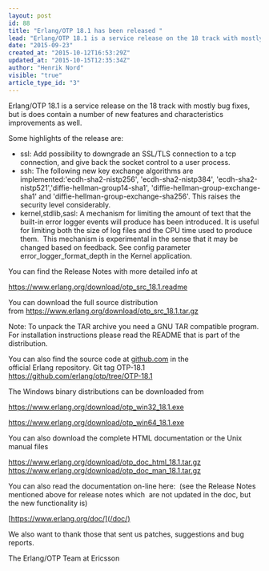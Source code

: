 ```yaml
---
layout: post
id: 88
title: "Erlang/OTP 18.1 has been released "
lead: "Erlang/OTP 18.1 is a service release on the 18 track with mostly bug fixes, but is does contain a number of new features and characteristics improvements as well."
date: "2015-09-23"
created_at: "2015-10-12T16:53:29Z"
updated_at: "2015-10-15T12:35:34Z"
author: "Henrik Nord"
visible: "true"
article_type_id: "3"
---
```


Erlang/OTP 18.1 is a service release on the 18 track with mostly bug fixes, but is does contain a number of new features and characteristics improvements as well.

 Some highlights of the release are:
* ssl: Add possibility to downgrade an SSL/TLS connection to a tcp connection, and give back the socket control to a user process.
* ssh: The following new key exchange algorithms are implemented:'ecdh-sha2-nistp256', 'ecdh-sha2-nistp384', 'ecdh-sha2-nistp521','diffie-hellman-group14-sha1', 'diffie-hellman-group-exchange-sha1' and 'diffie-hellman-group-exchange-sha256'. This raises the security level considerably.
* kernel,stdlib,sasl: A mechanism for limiting the amount of text that the built-in error logger events will produce has been introduced. It is useful for limiting both the size of log files and the CPU time used to produce them. 
 This mechanism is experimental in the sense that it may be changed based on feedback. See config parameter error_logger_format_depth in the Kernel application.

You can find the Release Notes with more detailed info at

<https://www.erlang.org/download/otp_src_18.1.readme>

You can download the full source distribution from <https://www.erlang.org/download/otp_src_18.1.tar.gz>

Note: To unpack the TAR archive you need a GNU TAR compatible program. For installation instructions please read the README that is part of the distribution.

You can also find the source code at [github.com](http://github.com/) in the official Erlang repository. Git tag OTP-18.1
<https://github.com/erlang/otp/tree/OTP-18.1>

The Windows binary distributions can be downloaded from

<https://www.erlang.org/download/otp_win32_18.1.exe>

<https://www.erlang.org/download/otp_win64_18.1.exe>

You can also download the complete HTML documentation or the Unix manual files

<https://www.erlang.org/download/otp_doc_html_18.1.tar.gz> 
<https://www.erlang.org/download/otp_doc_man_18.1.tar.gz>


 You can also read the documentation on-line here: 
 (see the Release Notes mentioned above for release notes which 
 are not updated in the doc, but the new functionality is)

[https://www.erlang.org/doc/](/doc/)

 We also want to thank those that sent us patches, suggestions and bug reports.

 The Erlang/OTP Team at Ericsson
